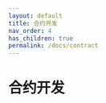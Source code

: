 ```yaml
---
layout: default
title: 合约开发
nav_order: 4
has_children: true
permalink: /docs/contract
---
```


# 合约开发

<!-- 
To make it as easy as possible to write documentation in plain Markdown, most UI components are styled using default Markdown elements with few additional CSS classes needed.
{: .fs-6 .fw-300 } -->
